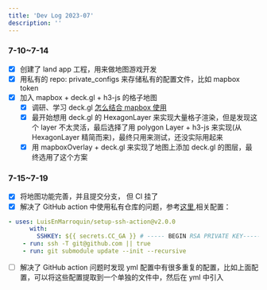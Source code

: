 ```yaml
---
title: 'Dev Log 2023-07'
description: ''
---
```


### 7-10~7-14

- [x] 创建了 land app 工程，用来做地图游戏开发
- [x] 用私有的 repo: private_configs 来存储私有的配置文件，比如 mapbox token
- [x] 加入 mapbox + deck.gl + h3-js 的格子地图
  - [x] 调研、学习 deck.gl [怎么结合 mapbox 使用](https://deck.gl/docs/get-started/using-with-map)
  - [x] 最开始想用 deck.gl 的 HexagonLayer 来实现大量格子渲染，但是发现这个 layer 不太灵活，最后选择了用 polygon Layer + h3-js 来实现(从 HexagonLayer 精简而来)，最终只用来测试，还没实际用起来
  - [x] 用 mapboxOverlay + deck.gl 来实现了地图上添加 deck.gl 的图层，最终选用了这个方案

### 7-15~7-19

- [x] 将地图功能完善，并且提交分支， 但 CI 挂了
- [x] 解决了 GitHub action 中使用私有仓库的问题，参考[这里](https://samyaktjain24.medium.com/how-to-clone-a-private-repository-in-github-action-using-ssh-38d0de8c09d8),相关配置：

```yml
- uses: LuisEnMarroquin/setup-ssh-action@v2.0.0
      with:
        SSHKEY: ${{ secrets.CC_GA }} # ----- BEGIN RSA PRIVATE KEY----- ...
    - run: ssh -T git@github.com || true
    - run: git submodule update --init --recursive
```

- [ ] 解决了 GitHub action 问题时发现 yml 配置中有很多重复的配置，比如上面配置，可以将这些配置提取到一个单独的文件中，然后在 yml 中引入
